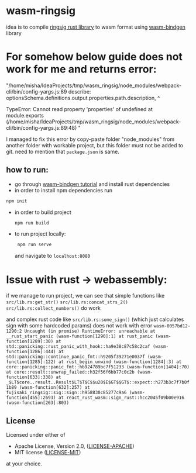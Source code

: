 # wasm-ringsig

idea is to compile [ringsig rust library] to wasm format using [wasm-bindgen] library

# For somehow below guide does not work for me and returns error:
"/home/misha/IdeaProjects/tmp/wasm_ringsig/node_modules/webpack-cli/bin/config-yargs.js:89
 				describe: optionsSchema.definitions.output.properties.path.description,
 				                                           ^

 TypeError: Cannot read property 'properties' of undefined
     at module.exports (/home/misha/IdeaProjects/tmp/wasm_ringsig/node_modules/webpack-cli/bin/config-yargs.js:89:48)
"

I managed to fix this error by copy-paste folder "node_modules" from another folder with workable project, but this folder must not be added to git.
need to mention that `package.json` is same.

## how to run:
 * go through [wasm-bindgen tutorial] and install rust dependencies
 * in order to install npm dependencies run
 ```bash
 npm init
 ```

 * in order to build project
    ```bash
    npm run build
    ```
 * to run project locally:
    ```bash
     npm run serve
     ```
     and navigate to `localhost:8080`


# Issue with rust -> webassembly:
if we manage to run project, we can see that simple functions like
```src/lib.rs:get_str()```
```src/lib.rs:concat_strs_2()```
```src/lib.rs:collect_numbers()```
do work

and complex rust code like
```src/lib.rs:some_sign()``` (which just calculates sign with some hardcoded params)
does not work with error
`
wasm-0057bd12-1290:2 Uncaught (in promise) RuntimeError: unreachable
    at __rust_start_panic (wasm-function[1290]:1)
    at rust_panic (wasm-function[1289]:30)
    at std::panicking::rust_panic_with_hook::ha9e38c87c58c2caf (wasm-function[1286]:444)
    at std::panicking::continue_panic_fmt::h9205f39271e0037f (wasm-function[1285]:122)
    at rust_begin_unwind (wasm-function[1284]:3)
    at core::panicking::panic_fmt::hb924789bc7f51233 (wasm-function[1404]:70)
    at core::result::unwrap_failed::h32f56f6bb77c0c2b (wasm-function[633]:338)
    at _$LT$core..result..Result$LT$T$C$$u20$E$GT$$GT$::expect::h273b3c7f7b0f1b89 (wasm-function[632]:257)
    at fujisaki_ringsig::sig::sign::h958830c85277c9a6 (wasm-function[455]:2693)
    at react_rust_wasm::sign_rust::hcc2045f09b00e916 (wasm-function[263]:803)
`

## License

Licensed under either of

 * Apache License, Version 2.0, ([LICENSE-APACHE](LICENSE-APACHE))
 * MIT license ([LICENSE-MIT](LICENSE-MIT))

at your choice.




[ringsig rust library]: https://crates.io/crates/fujisaki_ringsig
[wasm-bindgen]: https://rustwasm.github.io/wasm-bindgen/
[wasm-bindgen tutorial]: https://rustwasm.github.io/wasm-bindgen/whirlwind-tour/basic-usage.html
